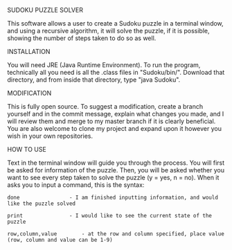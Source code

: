 SUDOKU PUZZLE SOLVER

This software allows a user to create a Sudoku puzzle in a terminal window, and using a recursive algorithm, 
it will solve the puzzle, if it is possible, showing the number of steps taken to do so as well.

INSTALLATION

You will need JRE (Java Runtime Environment). To run the program, technically all you need is all the .class
files in "Sudoku/bin/". Download that directory, and from inside that directory, type "java Sudoku".

MODIFICATION

This is fully open source. To suggest a modification, create a branch yourself and in the commit message,
explain what changes you made, and I will review them and merge to my master branch if it is clearly beneficial.
You are also welcome to clone my project and expand upon it however you wish in your own repositories.

HOW TO USE

Text in the terminal window will guide you through the process. You will first be asked for information of the puzzle.
Then, you will be asked whether you want to see every step taken to solve the puzzle (y = yes, n = no). When it asks 
you to input a command, this is the syntax:

	done  			 	- I am finished inputting information, and would like the puzzle solved

	print 			 	- I would like to see the current state of the puzzle

	row,column,value 		- at the row and column specified, place value (row, column and value can be 1-9)
